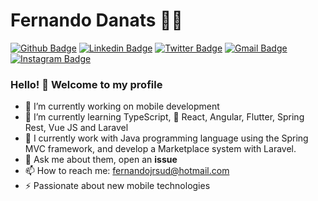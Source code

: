 # Fernando Danats :man_technologist:

[![Github Badge](https://img.shields.io/badge/-Github-000?style=flat-square&logo=Github&logoColor=white&link=https://github.com/lucasgdb)](https://github.com/FernandoDantas)
[![Linkedin Badge](https://img.shields.io/badge/-LinkedIn-blue?style=flat-square&logo=Linkedin&logoColor=white&link=https://www.linkedin.com/in/rebeccamanzi/)](https://www.linkedin.com/in/fernando-dantas-de-sousa-junior-aa51a658/)
[![Twitter Badge](https://img.shields.io/badge/-Twitter-1ca0f1?style=flat-square&labelColor=1ca0f1&logo=twitter&logoColor=white&link=https://twitter.com/lgdbittencourt)](https://twitter.com/FERNANDO_DSJ)
[![Gmail Badge](https://img.shields.io/badge/-Gmail-c14438?style=flat-square&logo=Gmail&logoColor=white&link=mailto:fernandojrlds@gmail.com)](mailto:fernandojrlds@gmail.com)
[![Instagram Badge](https://img.shields.io/badge/-Instagram-C13584?style=flat-square&labelColor=C13584&logo=instagram&logoColor=white&link=https://www.instagram.com/codepwr/)](https://www.instagram.com/fernandodsjr/)

### Hello! 👋 Welcome to my profile

- 🔭 I’m currently working on mobile development
- 🌱 I’m currently learning TypeScript, 💙 React, Angular, Flutter, Spring Rest, Vue JS and Laravel
- 👯 I currently work with Java programming language using the Spring MVC framework, and develop a Marketplace system with Laravel.
- 💬 Ask me about them, open an **issue**
- 📫 How to reach me: fernandojrsud@hotmail.com
- ⚡ Passionate about new mobile technologies
